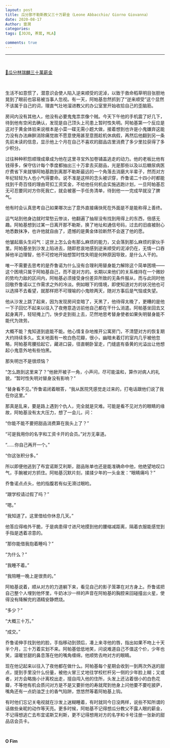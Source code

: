 ```yaml
---
layout: post
title: 瓜分那不勒斯教父三十万薪金（Leone Abbacchio/ Giorno Giovanna）
date: 2020-08-17
Author: 壹澗
categories: 
tags: [JOJO, 茶茸, MLA]

comments: true
--- 
```


***

<br/>

[🎵瓜分林瑞麟三十萬薪金](https://www.youtube.com/watch?v=Iu1uUDkXTtY "瓜分林瑞麟三十萬薪金")

<br/>

生活不如意惯了，潜意识会使人陷入逆来顺受的泥淖，以致于救命稻草明目张胆地晃到了眼前也容易被当事人忽视。有一天，阿帕基忽然抓到了“逆来顺受”这个显然不该属于自己的词，理直气壮地溜进教父的办公室里开始收拾自己的歪脑筋。

房间内没有其他人，他没有必要鬼鬼祟祟像个贼。今天下午他的手机震了好几下，待到他有空闲去确认，发现是自己顶头上司患上暂时性失明。阿帕基第一个反应是这对于黄金体验来说根本是小菜一碟无需小题大做，接着想到也许是小鬼嫌弃这能力没有办法麻醉消除痛觉故不愿意使用甚至意图趁机休病假，再然后他翻到另一条先前未读的信息，显示他上个月在自己不喜欢的甜品店里消费了多少里拉获得了多少积分。

过往种种积怨顺理成章成为他在这里寻宝外加卷铺盖逃走的动力。他的老板比他有钱得多，保守估计每个季度都抽出三十万拿去买甜品，光是那些以及以后糖尿病医疗费省下来就够阿帕基跑到离那不勒斯最远的一个角落去消磨大半辈子，然而对方年纪轻轻为人也小气得要命。说不准是这样的念头被识穿，乔鲁诺二十四小时都能找到千奇百怪的理由苛扣工资奖金，不给他任何机会实施逃跑计划，一旦阿帕基忍无可忍要同对方你死我亡，就会被塞一手任务清单，待到他一一完成早就没了脾气。

他有时会认真思考自己如果哪次出了意外直接痛快死在外面是不是能称得上善终。

运气站到他身边就时常愁云惨淡，他翻遍了抽屉没有找到用得上的东西，倍感无趣。阿帕基想到过某一日离开那不勒斯，换了地址和通信号码，过去的旧痕被耐心地悉数抹净，也许他就自由了，遗憾的是黄金体验断然不会遂了他的愿。

他皱起眉头生闷气：这世上怎么会有那么麻烦的能力，又会落到那么麻烦的家伙手里。阿帕基坐到沙发上陷进去，随即悲哀地感到逆来顺受的泥淖仍在，无情一口吞掉他半边理智，他不可控地开始想暂时性失明是何种原因导致，是什么人干的。

唯一不需要去思考的是乔鲁诺为什么没有合理利用替身能力解除这个简单困境——这个困境只属于阿帕基自己，而不是对方的。长期以来他们的关系维持在一个微妙的势均力敌的区间内，阿帕基必须接受身份差异所致的无条件服从，而与此同时他回敬乔鲁诺以工作需求之外的冷淡。例如眼下的情境，即使知道对方的状况他也可以选择不去看望，就那样把不可理喻的小鬼晾两天，随对方事后是气恼或失望。

他从沙发上跳了起来，因为发现房间变暗了，天黑了，他待得太晚了，更糟的是他一下子回忆不起来以往入了夜倦意造访前他自己都在干什么消遣。阿帕基坐回去又起身离开，轻轻掩上门，快步走到街上去，茫然地思考替身使者如果失明替身能不能代为效劳。

大概不能？鬼知道到底能不能。他心情复杂地推开公寓房门，不清楚对方的恢复期大约持续多久。玄关地面有一枚白色花瓣，很小，幽暗未着灯的室内几乎被他忽略，阿帕基弯腰拾起它，藏进口袋，径直朝卧室走，门缝底有昏黄的光溢出让他想起小鬼意外地有些怕黑。

那失明岂不是很烦恼？

“怎么跑到这里来了？”他掀开被子一角，小声问，尽可能温和，算作对病人的礼貌，“暂时性失明对替身没有影响？”

“替身看不见。”乔鲁诺闭着眼答，“我从医院凭感觉走过来的，打电话跟他们说了我在你这里。”

那真是乱来，要是路上遇到个仇人，完全就是灾难。可能是看不见对方的眼睛的缘故，阿帕基没有太大压力，想了一会儿，问：

“你能不能不要把甜品消费算在我头上了？”

“可是我用你的名字和工资卡开的会员。”对方无辜道。

“……你自己再开一个。”

“你这张积分多。”

所以即便他逃到了布宜诺斯艾利斯，甜品账单也还是能准确命中他，他绝望地叹口气，手腕被对方抓住。阿帕基沉默片刻，揉揉少年的一头金发：“眼睛痛吗？”

乔鲁诺点点头，他的指腹若有似无滑过眼睑。

“跟学校请过假了吗？”

“嗯。”

“我知道了。这里借给你休息几天。”

他答应得格外干脆，于是病患得寸进尺地摸到他的腰缩减距离，隔着衣服能感觉到手指是透着凉意的。

“那你能借我抱着睡吗？”

“为什么？”

“我睡不着。”

“我陪睡一晚上是很贵的。”

阿帕基说着，顺从对方的力道躺下来，看见自己的影子笼罩在对方身上。乔鲁诺把自己整个人埋到他怀里，牛奶冰沙一样的声音在阿帕基的胸腔来回碰撞出火星，使得没有降解完的酒精安静燃烧。

“多少？”

“大概三十万。”

“成交。”

乔鲁诺伸手找到他的脸，手指移动到颈后，凑上来寻他的唇，指出如果不吻上十天半个月，三十万着实划不来。阿帕基低低地笑，问说难道自己不值这个价，少年也笑，温暖甘甜的鼻息落在他的嘴角缠绵，他顺势去吻对方的眼睛。

现在他记起来以往入了夜他都在做什么。阿帕基每个星期会收到一到两次外送的甜点，提到手里没什么份量，被他火冒三丈地往学校栏杆另一侧的少年脸上糊；又或者，对方会略施小计离校出走，擅自闯入他的住所，头发上还沾着很小的白色花瓣，不等他有机会质问对方是不是又要折他的寿就爬到他身上问他要不要吃披萨，嘴角还有一点奶油芝士的香气陷阱，悠悠然等着阿帕基上钩。

有时他们忘记关电视就在沙发上迷糊睡着，有时就同今日没两样，说些不知所谓的话做些亲昵的动作等天亮。更多时候，阿帕基不记得想瓜分教父不露人眼的薪金，不记得想逃亡去布宜诺斯艾利斯，更不记得想用对方的名字和卡号注册一张新的甜品店会员卡。

<br/>

**O Fim**
